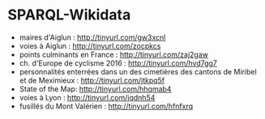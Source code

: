 # SPARQL-Wikidata

* maires d'Aiglun : http://tinyurl.com/gw3xcnl
* voies à Aiglun : http://tinyurl.com/zocpkcs
* points culminants en France : http://tinyurl.com/zaj2gaw
* ch. d'Europe de cyclisme 2016 : http://tinyurl.com/hvd7gg7
* personnalités enterrées dans un des cimetières des cantons de Miribel et de Meximieux : http://tinyurl.com/jtkpq5f
* State of the Map: http://tinyurl.com/hhqmab4
* voies à Lyon : http://tinyurl.com/jqdnh54
* fusillés du Mont Valérien : http://tinyurl.com/hfnfxrq
